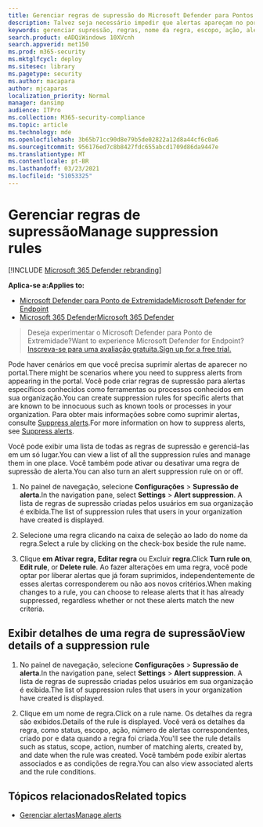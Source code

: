 ```yaml
---
title: Gerenciar regras de supressão do Microsoft Defender para Pontos de Extremidade
description: Talvez seja necessário impedir que alertas apareçam no portal usando regras de supressão. Saiba como gerenciar suas regras de supressão no Microsoft Defender ATP.
keywords: gerenciar supressão, regras, nome da regra, escopo, ação, alertas, ativar, desativar
search.product: eADQiWindows 10XVcnh
search.appverid: met150
ms.prod: m365-security
ms.mktglfcycl: deploy
ms.sitesec: library
ms.pagetype: security
ms.author: macapara
author: mjcaparas
localization_priority: Normal
manager: dansimp
audience: ITPro
ms.collection: M365-security-compliance
ms.topic: article
ms.technology: mde
ms.openlocfilehash: 3b65b71cc90d8e79b5de02822a12d8a44cf6c0a6
ms.sourcegitcommit: 956176ed7c8b8427fdc655abcd1709d86da9447e
ms.translationtype: MT
ms.contentlocale: pt-BR
ms.lasthandoff: 03/23/2021
ms.locfileid: "51053325"
---
```

# <a name="manage-suppression-rules"></a><span data-ttu-id="12ede-105">Gerenciar regras de supressão</span><span class="sxs-lookup"><span data-stu-id="12ede-105">Manage suppression rules</span></span>

[!INCLUDE [Microsoft 365 Defender rebranding](../../includes/microsoft-defender.md)]


<span data-ttu-id="12ede-106">**Aplica-se a:**</span><span class="sxs-lookup"><span data-stu-id="12ede-106">**Applies to:**</span></span>
- [<span data-ttu-id="12ede-107">Microsoft Defender para Ponto de Extremidade</span><span class="sxs-lookup"><span data-stu-id="12ede-107">Microsoft Defender for Endpoint</span></span>](https://go.microsoft.com/fwlink/p/?linkid=2146631)
- [<span data-ttu-id="12ede-108">Microsoft 365 Defender</span><span class="sxs-lookup"><span data-stu-id="12ede-108">Microsoft 365 Defender</span></span>](https://go.microsoft.com/fwlink/?linkid=2118804)

> <span data-ttu-id="12ede-109">Deseja experimentar o Microsoft Defender para Ponto de Extremidade?</span><span class="sxs-lookup"><span data-stu-id="12ede-109">Want to experience Microsoft Defender for Endpoint?</span></span> [<span data-ttu-id="12ede-110">Inscreva-se para uma avaliação gratuita.</span><span class="sxs-lookup"><span data-stu-id="12ede-110">Sign up for a free trial.</span></span>](https://www.microsoft.com/microsoft-365/windows/microsoft-defender-atp?ocid=docs-wdatp-exposedapis-abovefoldlink)


<span data-ttu-id="12ede-111">Pode haver cenários em que você precisa suprimir alertas de aparecer no portal.</span><span class="sxs-lookup"><span data-stu-id="12ede-111">There might be scenarios where you need to suppress alerts from appearing in the portal.</span></span> <span data-ttu-id="12ede-112">Você pode criar regras de supressão para alertas específicos conhecidos como ferramentas ou processos conhecidos em sua organização.</span><span class="sxs-lookup"><span data-stu-id="12ede-112">You can create suppression rules for specific alerts that are known to be innocuous such as known tools or processes in your organization.</span></span> <span data-ttu-id="12ede-113">Para obter mais informações sobre como suprimir alertas, consulte [Suppress alerts](manage-alerts.md).</span><span class="sxs-lookup"><span data-stu-id="12ede-113">For more information on how to suppress alerts, see [Suppress alerts](manage-alerts.md).</span></span>

<span data-ttu-id="12ede-114">Você pode exibir uma lista de todas as regras de supressão e gerenciá-las em um só lugar.</span><span class="sxs-lookup"><span data-stu-id="12ede-114">You can view a list of all the suppression rules and manage them in one place.</span></span> <span data-ttu-id="12ede-115">Você também pode ativar ou desativar uma regra de supressão de alerta.</span><span class="sxs-lookup"><span data-stu-id="12ede-115">You can also turn an alert suppression rule on or off.</span></span>


1. <span data-ttu-id="12ede-116">No painel de navegação, selecione **Configurações**  >  **Supressão de alerta**.</span><span class="sxs-lookup"><span data-stu-id="12ede-116">In the navigation pane, select **Settings** > **Alert suppression**.</span></span> <span data-ttu-id="12ede-117">A lista de regras de supressão criadas pelos usuários em sua organização é exibida.</span><span class="sxs-lookup"><span data-stu-id="12ede-117">The list of suppression rules that users in your organization have created is displayed.</span></span>

2. <span data-ttu-id="12ede-118">Selecione uma regra clicando na caixa de seleção ao lado do nome da regra.</span><span class="sxs-lookup"><span data-stu-id="12ede-118">Select a rule by clicking on the check-box beside the rule name.</span></span>

3. <span data-ttu-id="12ede-119">Clique **em Ativar regra,** **Editar regra** ou Excluir  **regra**.</span><span class="sxs-lookup"><span data-stu-id="12ede-119">Click **Turn rule on**, **Edit rule**, or  **Delete rule**.</span></span> <span data-ttu-id="12ede-120">Ao fazer alterações em uma regra, você pode optar por liberar alertas que já foram suprimidos, independentemente de esses alertas corresponderem ou não aos novos critérios.</span><span class="sxs-lookup"><span data-stu-id="12ede-120">When making changes to a rule, you can choose to release alerts that it has already suppressed, regardless whether or not these alerts match the new criteria.</span></span> 


## <a name="view-details-of-a-suppression-rule"></a><span data-ttu-id="12ede-121">Exibir detalhes de uma regra de supressão</span><span class="sxs-lookup"><span data-stu-id="12ede-121">View details of a suppression rule</span></span>

1. <span data-ttu-id="12ede-122">No painel de navegação, selecione **Configurações**  >  **Supressão de alerta**.</span><span class="sxs-lookup"><span data-stu-id="12ede-122">In the navigation pane, select **Settings** > **Alert suppression**.</span></span> <span data-ttu-id="12ede-123">A lista de regras de supressão criadas pelos usuários em sua organização é exibida.</span><span class="sxs-lookup"><span data-stu-id="12ede-123">The list of suppression rules that users in your organization have created is displayed.</span></span>

2. <span data-ttu-id="12ede-124">Clique em um nome de regra.</span><span class="sxs-lookup"><span data-stu-id="12ede-124">Click on a rule name.</span></span> <span data-ttu-id="12ede-125">Os detalhes da regra são exibidos.</span><span class="sxs-lookup"><span data-stu-id="12ede-125">Details of the rule is displayed.</span></span> <span data-ttu-id="12ede-126">Você verá os detalhes da regra, como status, escopo, ação, número de alertas correspondentes, criado por e data quando a regra foi criada.</span><span class="sxs-lookup"><span data-stu-id="12ede-126">You'll see the rule details such as  status, scope, action, number of matching alerts, created by, and date when the rule was created.</span></span> <span data-ttu-id="12ede-127">Você também pode exibir alertas associados e as condições de regra.</span><span class="sxs-lookup"><span data-stu-id="12ede-127">You can also view associated alerts and the rule conditions.</span></span>

## <a name="related-topics"></a><span data-ttu-id="12ede-128">Tópicos relacionados</span><span class="sxs-lookup"><span data-stu-id="12ede-128">Related topics</span></span>

- [<span data-ttu-id="12ede-129">Gerenciar alertas</span><span class="sxs-lookup"><span data-stu-id="12ede-129">Manage alerts</span></span>](manage-alerts.md)
